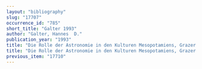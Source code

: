 ```yaml
---
layout: "bibliography"
slug: "17707"
occurrence_id: "785"
short_title: "Galter 1993"
author: "Galter, Hannes  D."
publication_year: "1993"
title: "Die Rolle der Astronomie in den Kulturen Mesopotamiens, Grazer Morgenländische Studien 3 (Graz)"
title: "Die Rolle der Astronomie in den Kulturen Mesopotamiens, Grazer Morgenländische Studien 3 (Graz)"
previous_item: "17710"
---
```

